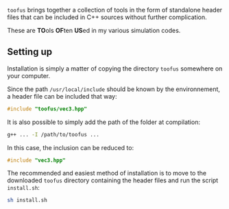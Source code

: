 `toofus` brings together a collection of tools in the form of standalone header files that can be included in C++ sources without further complication. 

These are **TO**ols **OF**ten **US**ed in my various simulation codes.

## Setting up


Installation is simply a matter of copying the directory `toofus` somewhere on your computer.

Since the path `/usr/local/include` should be known by the environnement, a header file can be included that way:

```c++
#include "toofus/vec3.hpp"
```

It is also possible to simply add the path of the folder at compilation:

```sh
g++ ... -I /path/to/toofus ...
```

In this case, the inclusion can be reduced to:

```c++
#include "vec3.hpp"
```

The recommended and easiest method of installation is to move to the downloaded `toofus` directory containing the header files and run the script `install.sh`:

```sh
sh install.sh
```